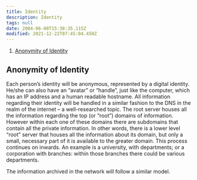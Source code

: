 ```yaml
---
title: Identity
description: Identity
tags: null
date: 2004-06-08T15:38:35.115Z
modified: 2021-12-22T07:45:04.450Z
---
```


1. [Anonymity of Identity](#anonymity-of-identity)

## Anonymity of Identity

Each person’s identity will be anonymous, represented by a digital identity. He/she can also have an “avatar” or “handle”, just like the computer, which has an IP address and a human readable hostname. All information regarding their identity will be handled in a similar fashion to the DNS in the realm of the internet – a well-researched topic. The root server houses all the information regarding the top (or “root”) domains of information. However within each one of these domains there are subdomains that contain all the private information. In other words, there is a lower level “root” server that houses all the information about its domain, but only a small, necessary part of it is available to the greater domain. This process continues on inwards. An example is a university, with departments; or a corporation with branches: within those branches there could be various departments.

The information archived in the network will follow a similar model.
